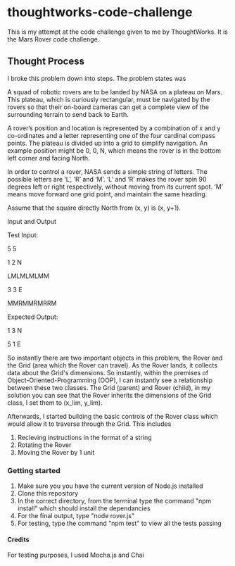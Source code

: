 # thoughtworks-code-challenge

This is my attempt at the code challenge given to me by ThoughtWorks. It is the Mars Rover code challenge.

## Thought Process
I broke this problem down into steps. The problem states was

A squad of robotic rovers are to be landed by NASA on a plateau on Mars. This plateau, which is curiously rectangular, must be navigated by the rovers so that their on-board cameras can get a complete view of the surrounding terrain to send back to Earth.



A rover’s position and location is represented by a combination of x and y co-ordinates and a letter representing one of the four cardinal compass points. The plateau is divided up into a grid to simplify navigation. An example position might be 0, 0, N, which means the rover is in the bottom left corner and facing North.

In order to control a rover, NASA sends a simple string of letters. The possible letters are ‘L’, ‘R’ and ‘M’. ‘L’ and ‘R’ makes the rover spin 90 degrees left or right respectively, without moving from its current spot. ‘M’ means move forward one grid point, and maintain the same heading.

Assume that the square directly North from (x, y) is (x, y+1).

Input and Output

Test Input:

5 5

1 2 N

LMLMLMLMM

3 3 E

MMRMMRMRRM



Expected Output:

1 3 N

5 1 E


So instantly there are two important objects in this problem, the Rover and the Grid (area which the Rover can travel). As the Rover lands, it collects data about the Grid's dimensions. So instantly, within the premises of Object-Oriented-Programming (OOP), I can instantly see a relationship between these two classes. The Grid (parent) and Rover (child), in my solution you can see that the Rover inherits the dimensions of the Grid class, I set them to (x_lim, y_lim).

Afterwards, I started building the basic controls of the Rover class which would allow it to traverse through the Grid. This includes
1) Recieving instructions in the format of a string
2) Rotating the Rover
3) Moving the Rover by 1 unit



### Getting started
1) Make sure you you have the current version of Node.js installed
2) Clone this repository
3) In the correct directory, from the terminal type the command "npm install" which should install the dependancies
4) For the final output, type "node rover.js"
5) For testing, type the command "npm test" to view all the tests passing


#### Credits
For testing purposes, I used Mocha.js and Chai